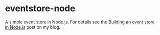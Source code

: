 # eventstore-node

A simple event store in Node.js. For details see the
[Building an event store in Node.js](http://www.mirovarga.com/building-an-event-store-in-nodejs)
post on my blog.
